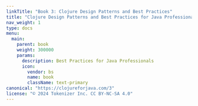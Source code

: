 ```yaml
---
linkTitle: "Book 3: Clojure Design Patterns and Best Practices"
title: "Clojure Design Patterns and Best Practices for Java Professionals"
nav_weight: 1
type: docs
menu:
  main:
    parent: book
    weight: 300000
    params:
      description: Best Practices for Java Professionals
      icon:
        vendor: bs
        name: book
        className: text-primary
canonical: "https://clojureforjava.com/3"
license: "© 2024 Tokenizer Inc. CC BY-NC-SA 4.0"
---
```

